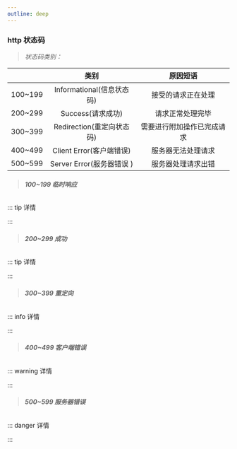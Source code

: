 ```yaml
---
outline: deep
---
```


<script setup>

import StatusCodeComponent from './component/StatusCode.vue'


</script>


### http 状态码

> _状态码类别：_

|     |           类别            |                   原因短语 |
| --- | :-----------------------: | :-------------------------: |
| 100~199 | Informational(信息状态码) |         接受的请求正在处理 |
| 200~299 |     Success(请求成功)     |           请求正常处理完毕 |
| 300~399 | Redirection(重定向状态码) | 需要进行附加操作已完成请求 |
| 400~499 | Client Error(客户端错误)  |         服务器无法处理请求 |
| 500~599 | Server Error(服务器错误 ) |         服务器处理请求出错 |

> ###### **100~199 临时响应**

::: tip 详情

<StatusCodeComponent title='100(Continue): 表示目前为止请求都很正常,客户端应该继续请求,如果已完成则忽略此信息。'/>

<StatusCodeComponent title='101(Switching Protocols)：服务器已理解客户端的请求,并将通过Upgrade消息头通知客户端采用不同的协议完成这个请求。在发送完这个响应最后的空行后,服务器将会切换到Upgrade消息头中定义那些协议。
' />

<StatusCodeComponent title='102(Processing (WebDAV)):由WebDAV（RFC 2518）扩展的状态码,表示服务器已经接收并正在处理请求,但无响应可用。' />

<StatusCodeComponent title='103(Early Hints):主要用于与Link链接头一起使用,允许服务器在最终的HTTP/2.0响应前发送一些性能提示。' />


:::


> ###### **200~299 成功**
::: tip 详情
 

<StatusCodeComponent title='200(ok): 请求已成功。' />

<StatusCodeComponent text='表示从客户端发来的请求在服务器端被正常处理了。' :isTitle="false" /> 

<StatusCodeComponent title="201(Created): 请求已成功,并因此创建了一个新的资源。"  />

<StatusCodeComponent text='这通常是在POST请求或者是某些PUT请求之后返回的响应。' :isTitle="false" />

<StatusCodeComponent title="202(Accepted): 请求已被接受,但还未处理。"  />

<StatusCodeComponent text='实际情况会因情况而异,可能是在处理请求时发现了一个错误,但不想让客户端重新发送请求,或者在处理之前需要等待另一个进程完成操作。' :isTitle="false" />

<StatusCodeComponent title="203(Non-Authoritative Information): 服务器已成功处理请求,但返回了可能来自另一来源的信息(返回信息可能不正确)"  />

<StatusCodeComponent title="204(No Content)：服务器成功处理了请求,但没有返回任何内容。"  />

<StatusCodeComponent text='该状态码代表服务器接受的请求已成功处理，但在返回的响应报文中不含实体的主体部分(也不允许返回任何实体的主体)，从浏览器发送请求处理后，返回响应204，浏览器显示的页面不会发生更新,也可以通过此代码告知浏览器继续访问上次的页面。' :isTitle="false" />


<StatusCodeComponent title="205(Reset Content): 服务器成功处理了请求,但没有返回任何内容。"  />

<StatusCodeComponent text='与204响应不同(此响应要求请求者进行重置操作)' :isTitle="false" />
    
<StatusCodeComponent title="206(Partial Content)请求范围，该状态码表示客户端只进行了范围请求(GET)"  />

<StatusCodeComponent text=' 而服务器成功执行了这部分的GET请求。响应报文中包含由Content-Range指定范围的实体内容。' :isTitle="false" />

:::

> ###### **300~399 重定向**
::: info 详情


<StatusCodeComponent title="301(Moved Permanently)永久重定向。"  />

<StatusCodeComponent text='该状态码表示请求的资源已被分配了新的URL。' :isTitle="false" />

<StatusCodeComponent title="302(Found)临时重定向。"  />

<StatusCodeComponent text='该状态码表示请求的资源已被分配了新的URL，希望用户(本次)能使用新的URL访问。' :isTitle='false' />

<StatusCodeComponent text=' 在用户访问新的URL时302(Found)状态码并没有明确规定客户端在后续的请求中必须使用GET方法，大多数现代浏览器在处理 302(Found)响应时会将POST请求转换为GET请求，尽管这并不符合http/1.0标准。' :isTitle="false" />

<StatusCodeComponent text='但是在后续的http/1.1中引入了303(See Other)和307(Temporary Redirect)状态码得到了改进。' :isTitle="false" />

<StatusCodeComponent title="303(See Other)另见，这也是一种重定性状态码，通常用于将客户端重定向到不同的URL上。
"  />

<StatusCodeComponent text='303状态码和302(Found)状态码有着相同的功能，但是303状态码明确表示客户端明确表示客户端应当采用GET方法获取资源 (http/1.1)。' :isTitle="false" />
    

<StatusCodeComponent title="304(No Modified)资源已找到，但为符合条件请求..."  />
    
<StatusCodeComponent text='该状态码表示客户端发送附带条件的请求时，服务器端允许请求访问资源，但因发生请求未满足条件的情况后，直接返回304(No Modified)。304虽然被划分在3XX类别中，但是和重定性没有关系。' :isTitle="false" />

    
<StatusCodeComponent text='附带条件的请求是指采用GET方法的请求报文中包含 If-Macth, If-Modified-Since, If-None-Match,If-Range, If-Unmodified-Since 中任一首部' :isTitle="false" />
   
<StatusCodeComponent title="307(Temporary Redirect)临时重定向。"  />

<StatusCodeComponent text='该状态码与302(Found)有着相同的含义，在http/1.0标准中禁止POST变换成GET，307会遵照浏览器标准，不会从POST变成GET，但是对与处理响应时的行为，每种浏览器有可能出现不同的情况' :isTitle="false" />

::: 


> ###### **400~499 客户端错误** 

::: warning 详情

<StatusCodeComponent title="400(Bad Request) 错误请求"  />

<StatusCodeComponent text='这表示客户端的请求语法错误，服务器无法理解。' :isTitle="false" />

<StatusCodeComponent title="401(Unauthorized) 未经授权"  />

<StatusCodeComponent text='该状态码表示发送的请求需要有通过http认证(BASIC认证,DIGEST认证) 的认证信息，若之前已经进行过1次请求，则表示用户认证失败。' :isTitle="false" />

<StatusCodeComponent title="403(Forbidden) 禁止 "  />

<StatusCodeComponent text='该状态码表明对请求资源的访问被服务器拒绝了。' :isTitle="false" />

<StatusCodeComponent title="404(Not Found) 未找到 "  />

<StatusCodeComponent text='服务器上没有请求的资源, 即URL不存在。' :isTitle="false" />

<StatusCodeComponent title="405(Method Not Allowed) 方法不允许 "  />

<StatusCodeComponent text='请求行中指定的请求方法不能被用于请求相应的资源。' :isTitle="false" />
<StatusCodeComponent text='例如: 当一个资源不支持请求行中指定的PUT或DELETE方法时。' :isTitle="false" />

<StatusCodeComponent title="406(Not Acceptable) 不可接受 "  />

<StatusCodeComponent text='这个状态码是在服务器无法根据请求中发送的Accept头来提供一个响应，该响应会被客户端接受。当客户端指定了Accept头部，并且服务器不能提供与这些头相匹配的响应时，就会发生这种情况' :isTitle="false" />
<StatusCodeComponent text='例如: 客户端请求只接受application/json格式的数据，而服务器只能返回text/html格式的数据，那么服务器应该返回一个406错误。' :isTitle="false" />

<StatusCodeComponent title="413(Payload Too Large) 负载过大 "  />

<StatusCodeComponent text='请求实体过大，超过服务器的处理能力。' :isTitle="false" />

<StatusCodeComponent title="414(URI Too Long) URI过长 "  />

<StatusCodeComponent text='请求的 URI 过长，服务器无法处理。' :isTitle="false" />

<StatusCodeComponent title="415(Unsupported Media Type) 不支持的媒体类型 "  />

<StatusCodeComponent text='请求的格式不受请求页面的支持。' :isTitle="false" />

<StatusCodeComponent title="416(Range Not Satisfiable) 请求范围不满足 "  />

<StatusCodeComponent text='客户端请求的范围无效或无法满足。' :isTitle="false" />

<StatusCodeComponent title="418(I'm a teapot) 彩蛋状态码 "  />

<StatusCodeComponent text='由超文本咖啡壶控制协议定义，实际上是一个恶搞代码，意味着服务器是一个茶壶，不会泡咖啡。' :isTitle="false" />

<StatusCodeComponent title="422(Unprocessable Entity) 无法处理的实体 "  />

<StatusCodeComponent text='请求格式正确，但是由于含有语义错误，无法响应。' :isTitle="false" />

<StatusCodeComponent title="423(Locked) 当前资源被锁定。 "  />

<StatusCodeComponent title="424(Failed Dependency) 依赖失败 "  />

<StatusCodeComponent text='请由于先前的请求失败，导致当前请求失败。' :isTitle="false" />

<StatusCodeComponent title="429(Too Many Requests) 请求过多 "  />

<StatusCodeComponent text='客户端发送的请求过多。' :isTitle="false" />

<StatusCodeComponent title="431(Request Header Fields Too Large) 请求头字段过大 "  />

<StatusCodeComponent text='服务器不愿处理请求，因为一个或多个头字段过大。' :isTitle="false" />

:::

> ###### **500~599 服务器错误** 

::: danger 详情

<StatusCodeComponent title="500(Internal Server Error)通用错误消息"  />

<StatusCodeComponent text='没有指定错误的具体原因。它通常是服务器遇到了一个预期之外的情况，导致它无法完成对请求的处理' :isTitle="false" />

<StatusCodeComponent title="501(Not Implemented)服务器不支持请求的功能，或者无法完成请求"  />

<StatusCodeComponent text='通常是服务器无法识别请求方法，并且无法支持其对任何资源的处理' :isTitle="false" />

<StatusCodeComponent title="502(Bad Gateway)错误网关"  />

<StatusCodeComponent text='作为网关或代理服务器尝试执行请求时收到了无效响应。这通常表示后端服务器下游发生了错误。' :isTitle="false" />

<StatusCodeComponent title="503(Service Unavailable)服务不可用"  />

<StatusCodeComponent text='服务器目前无法使用（由于超载或停机维护）' :isTitle="false" />

<StatusCodeComponent title="504(Gateway Timeout)网关超时"  />

<StatusCodeComponent text='网关或代理服务器并没有从上游服务器收到及时的响应。这可以发生在许多不同的情况下，比如服务器过载造成处理延迟。' :isTitle="false" />

<StatusCodeComponent title="505(HTTP Version Not Supported)网关超时"  />

<StatusCodeComponent text='服务器不支持请求中使用的HTTP协议版本。' :isTitle="false" />

<StatusCodeComponent title="511(Network Authentication Required)网络身份验证要求"  />

<StatusCodeComponent text='客户端需要进行网络认证才能获得网络访问权限。' :isTitle="false" />


:::